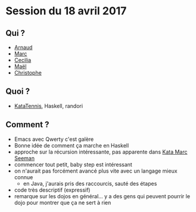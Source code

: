 # Session du 18 avril 2017

## Qui ?

* [Arnaud](http://github.com/abailly)
* [Marc]()
* [Cecilia](http://github.com/cbossard)
* [Maël]()
* [Christophe]()

## Quoi ?

* [KataTennis](http://codingdojo.org/kata/Tennis/), Haskell, randori

## Comment ?

* Emacs avec Qwerty c'est galère
* Bonne idée de comment ça marche en Haskell
* approche sur la récursion intéressante, pas apparente dans [Kata Marc Seeman](http://blog.ploeh.dk/2016/02/10/types-properties-software-designing-with-types/)
* commencer tout petit, baby step est intéressant
* on n'aurait pas forcément avancé plus vite avec un langage mieux connue
    * en Java, j'aurais pris des raccourcis, sauté des étapes
* code très descriptif (expressif)
* remarque sur les dojos en général... y a des gens qui peuvent pourrir le dojo pour montrer que ça ne sert à rien
